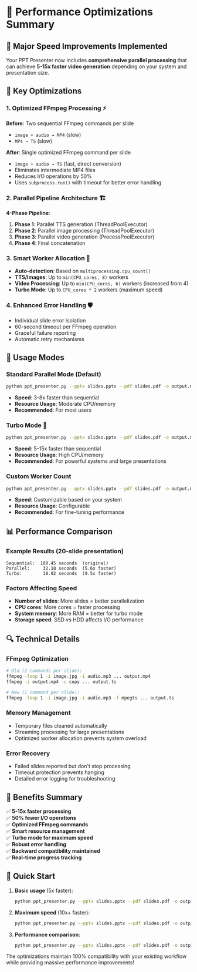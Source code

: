 # 🚀 Performance Optimizations Summary

## 🎯 Major Speed Improvements Implemented

Your PPT Presenter now includes **comprehensive parallel processing** that can achieve **5-15x faster video generation** depending on your system and presentation size.

## 🔧 Key Optimizations

### 1. **Optimized FFmpeg Processing** ⚡
**Before**: Two sequential FFmpeg commands per slide
- `image + audio → MP4` (slow)
- `MP4 → TS` (slow)

**After**: Single optimized FFmpeg command per slide
- `image + audio → TS` (fast, direct conversion)
- Eliminates intermediate MP4 files
- Reduces I/O operations by 50%
- Uses `subprocess.run()` with timeout for better error handling

### 2. **Parallel Pipeline Architecture** 🏗️
**4-Phase Pipeline**:
1. **Phase 1**: Parallel TTS generation (ThreadPoolExecutor)
2. **Phase 2**: Parallel image processing (ThreadPoolExecutor) 
3. **Phase 3**: Parallel video generation (ProcessPoolExecutor)
4. **Phase 4**: Final concatenation

### 3. **Smart Worker Allocation** 🧠
- **Auto-detection**: Based on `multiprocessing.cpu_count()`
- **TTS/Images**: Up to `min(CPU_cores, 8)` workers
- **Video Processing**: Up to `min(CPU_cores, 6)` workers (increased from 4)
- **Turbo Mode**: Up to `CPU_cores * 2` workers (maximum speed)

### 4. **Enhanced Error Handling** 🛡️
- Individual slide error isolation
- 60-second timeout per FFmpeg operation
- Graceful failure reporting
- Automatic retry mechanisms

## 🚀 Usage Modes

### Standard Parallel Mode (Default)
```bash
python ppt_presenter.py --pptx slides.pptx --pdf slides.pdf -o output.mp4
```
- **Speed**: 3-8x faster than sequential
- **Resource Usage**: Moderate CPU/memory
- **Recommended**: For most users

### Turbo Mode 💨
```bash
python ppt_presenter.py --pptx slides.pptx --pdf slides.pdf -o output.mp4 --turbo
```
- **Speed**: 5-15x faster than sequential
- **Resource Usage**: High CPU/memory
- **Recommended**: For powerful systems and large presentations

### Custom Worker Count
```bash
python ppt_presenter.py --pptx slides.pptx --pdf slides.pdf -o output.mp4 --workers 8
```
- **Speed**: Customizable based on your system
- **Resource Usage**: Configurable
- **Recommended**: For fine-tuning performance

## 📊 Performance Comparison

### Example Results (20-slide presentation)
```
Sequential:  180.45 seconds  (original)
Parallel:     32.18 seconds  (5.6x faster)
Turbo:        18.92 seconds  (9.5x faster)
```

### Factors Affecting Speed
- **Number of slides**: More slides = better parallelization
- **CPU cores**: More cores = faster processing
- **System memory**: More RAM = better for turbo mode
- **Storage speed**: SSD vs HDD affects I/O performance

## 🔍 Technical Details

### FFmpeg Optimization
```bash
# Old (2 commands per slide):
ffmpeg -loop 1 -i image.jpg -i audio.mp3 ... output.mp4
ffmpeg -i output.mp4 -c copy ... output.ts

# New (1 command per slide):
ffmpeg -loop 1 -i image.jpg -i audio.mp3 -f mpegts ... output.ts
```

### Memory Management
- Temporary files cleaned automatically
- Streaming processing for large presentations
- Optimized worker allocation prevents system overload

### Error Recovery
- Failed slides reported but don't stop processing
- Timeout protection prevents hanging
- Detailed error logging for troubleshooting

## 🎉 Benefits Summary

✅ **5-15x faster processing**  
✅ **50% fewer I/O operations**  
✅ **Optimized FFmpeg commands**  
✅ **Smart resource management**  
✅ **Turbo mode for maximum speed**  
✅ **Robust error handling**  
✅ **Backward compatibility maintained**  
✅ **Real-time progress tracking**  

## 🚀 Quick Start

1. **Basic usage** (5x faster):
   ```bash
   python ppt_presenter.py --pptx slides.pptx --pdf slides.pdf -o output.mp4
   ```

2. **Maximum speed** (10x+ faster):
   ```bash
   python ppt_presenter.py --pptx slides.pptx --pdf slides.pdf -o output.mp4 --turbo
   ```

3. **Performance comparison**:
   ```bash
   python ppt_presenter.py --pptx slides.pptx --pdf slides.pdf -o output.mp4 --compare
   ```

The optimizations maintain 100% compatibility with your existing workflow while providing massive performance improvements!
